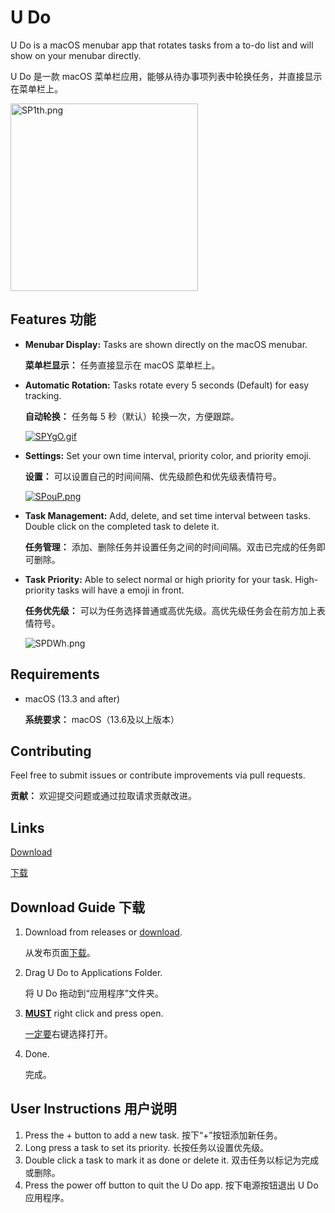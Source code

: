 # U Do

U Do is a macOS menubar app that rotates tasks from a to-do list and will show on your menubar directly.

U Do 是一款 macOS 菜单栏应用，能够从待办事项列表中轮换任务，并直接显示在菜单栏上。



<img src="https://s7.gifyu.com/images/SP1th.png" alt="SP1th.png" style="width:300px; height:300px;">

## Features 功能

- **Menubar Display:** Tasks are shown directly on the macOS menubar.

  **菜单栏显示：** 任务直接显示在 macOS 菜单栏上。

- **Automatic Rotation:** Tasks rotate every 5 seconds (Default) for easy tracking.

  **自动轮换：** 任务每 5 秒（默认）轮换一次，方便跟踪。

  [![SPYgO.gif](https://s7.gifyu.com/images/SPYgO.gif)](https://gifyu.com/image/SPYgO)

- **Settings:** Set your own time interval, priority color, and priority emoji.

  **设置：** 可以设置自己的时间间隔、优先级颜色和优先级表情符号。

  [![SPouP.png](https://s13.gifyu.com/images/SPouP.png)](https://gifyu.com/image/SPouP)

- **Task Management:** Add, delete, and set time interval between tasks. Double click on the completed task to delete it.

  **任务管理：** 添加、删除任务并设置任务之间的时间间隔。双击已完成的任务即可删除。

- **Task Priority:** Able to select normal or high priority for your task. High-priority tasks will have a emoji in front.

  **任务优先级：** 可以为任务选择普通或高优先级。高优先级任务会在前方加上表情符号。

  ![SPDWh.png](https://s7.gifyu.com/images/SPDWh.png)

## Requirements

- macOS (13.3 and after)

  **系统要求：** macOS（13.6及以上版本）

## Contributing

Feel free to submit issues or contribute improvements via pull requests.

**贡献：** 欢迎提交问题或通过拉取请求贡献改进。

## Links

[Download](https://github.com/chriyocc/U-Do/releases/latest)

[下载](https://github.com/chriyocc/U-Do/releases/latest)

## Download Guide 下载

1. Download from releases or [download](https://github.com/chriyocc/U-Do/releases/latest).

   从发布页面[下载](https://github.com/chriyocc/U-Do/releases/latest)。

2. Drag U Do to Applications Folder.

   将 U Do 拖动到“应用程序”文件夹。

3. **<u>MUST</u>** right click and press open.

   <u>一定要</u>右键选择打开。

4. Done.

   完成。

## User Instructions 用户说明

1. Press the + button to add a new task.
   按下“+”按钮添加新任务。
2. Long press a task to set its priority.
   长按任务以设置优先级。
3. Double click a task to mark it as done or delete it.
   双击任务以标记为完成或删除。
4. Press the power off button to quit the U Do app.
   按下电源按钮退出 U Do 应用程序。
